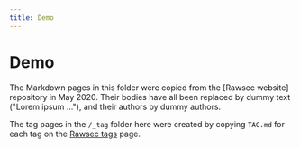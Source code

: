 ```yaml
---
title: Demo
---
```

# Demo

The Markdown pages in this folder were copied from the [Rawsec website] repository
in May 2020. Their bodies have all been replaced by dummy text ("Lorem ipsum ..."),
and their authors by dummy authors.

The tag pages in the `/_tag` folder here were created by copying `TAG.md` for 
each tag on the [Rawsec tags] page.

[Rawsec website repository]: https://gitlab.com/rawsec/Rawsec-website/-/tree/master/source/_posts

[Rawsec tags]: https://rawsec.ml/tags/
